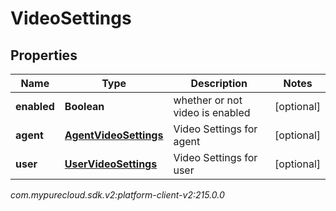 # VideoSettings


## Properties

| Name | Type | Description | Notes |
| ------------ | ------------- | ------------- | ------------- |
| **enabled** | **Boolean** | whether or not video is enabled |  [optional] |
| **agent** | [**AgentVideoSettings**](AgentVideoSettings) | Video Settings for agent |  [optional] |
| **user** | [**UserVideoSettings**](UserVideoSettings) | Video Settings for user |  [optional] |




_com.mypurecloud.sdk.v2:platform-client-v2:215.0.0_
